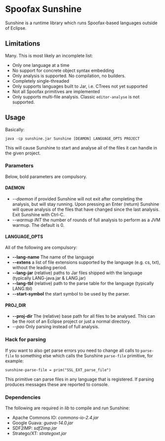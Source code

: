# Spoofax Sunshine

Sunshine is a runtime library which runs Spoofax-based languages  outside of Eclipse.

## Limitations
Many. This is most likely an incomplete list:

* Only one language at a time
* No support for concrete object syntax embedding
* Only analysis is supported. No compilation, no builders.
* Completely single-threaded
* Only supports languages built to Jar, i.e. CTrees not yet supported
* Not all Spoofax primitives are implemented
* Only supports multi-file analysis. Classic `editor-analyse` is not supported.

## Usage
Basically:

    java -cp sunshine.jar Sunshine [DEAMON] LANGUAGE_OPTS PROJECT

This will cause Sunshine to start and analyse all of the files it can handle in the given project.

### Parameters
Below, bold parameters are compulsory.

#### DAEMON

* *--daemon* if provided Sunshine will not exit after completing the analysis, but will stay running. Upon pressing an Enter (return) Sunshine will queue analysis of the files that have changed since the last analysis. Exit Sunshine with Ctrl-C.
* *--warmup INT* the number of rounds of full analysis to perform as a JVM warmup. The default is 0. 

#### LANGUAGE_OPTS
All of the following are compulsory:

* **--lang-name** The name of the language
* **--extens** a list of file extensions supported by the language (e.g. cs, txt), without the leading period.
* **--lang-jar** (relative) paths to Jar files shipped with the language (typically LANG-java.jar & LANG.jar)
* **--lang-tbl** (relative) path to the parse table for the language (typically LANG.tbl)
* **--start-symbol** the start symbol to be used by the parser.

#### PROJ_DIR
* **--proj-dir** The (relative) base path for all files to be analysed. This can be the root of an Eclipse project or just a normal directory.
* *--pao* Only parsing instead of full analysis.

### Hack for parsing
If you want to also get parse errors you need to change all calls to `parse-file` to something else which calls the Sunshine `parse-file` primitive, for example:

    sunshine-parse-file = prim("SSL_EXT_parse_file")

This primitive can parse files in any language that is registered. If parsing produces messages these are reported to console.

### Dependencies
The following are required in *lib* to compile and run Sunshine:

* Apache Commons IO: *commons-io-2.4.jar*
* Google Guava: *guava-14.0.jar*
* SDF2IMP: *sdf2imp.jar*
* Stratego/XT: *strategoxt.jar*
